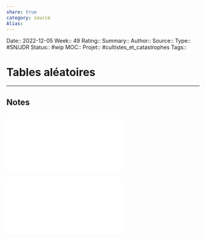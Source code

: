 ```yaml
---
share: true 
category: source
Alias:
---
```

Date:: 2022-12-05
Week:: 49
Rating::
Summary:: 
Author::
Source:: 
Type:: #SN/JDR 
Status:: #wip 
MOC::
Projet:: #cultistes_et_catastrophes 
Tags:: 

# Tables aléatoires


***

## Notes

![Maleville - Rencontres](Maleville%20-%20Rencontres.md)

![Lieux](Lieux.md)